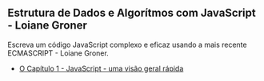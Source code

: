 ## Estrutura de Dados e Algorítmos com JavaScript - Loiane Groner

Escreva um código JavaScript complexo e eficaz usando a mais recente ECMASCRIPT - Loiane Groner.

-  [O Capítulo 1 - JavaScript - uma visão geral rápida](#)
